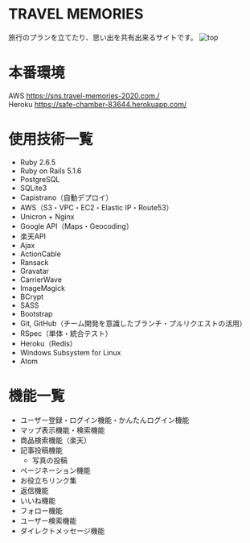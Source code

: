 # TRAVEL MEMORIES
旅行のプランを立てたり、思い出を共有出来るサイトです。
![top](https://user-images.githubusercontent.com/54243961/74304543-a5ccf400-4da0-11ea-95d9-e81030d58881.png)
# 本番環境
AWS  https://sns.travel-memories-2020.com./   
Heroku  https://safe-chamber-83644.herokuapp.com/
# 使用技術一覧
* Ruby 2.6.5
* Ruby on Rails 5.1.6
* PostgreSQL
* SQLite3
* Capistrano（自動デプロイ）
* AWS（S3・VPC・EC2・Elastic IP・Route53）
* Unicron + Nginx
* Google API（Maps・Geocoding）
* 楽天API
* Ajax
* ActionCable
* Ransack
* Gravatar
* CarrierWave
* ImageMagick
* BCrypt
* SASS
* Bootstrap
* Git, GitHub（チーム開発を意識したブランチ・プルリクエストの活用）
* RSpec（単体・統合テスト）
* Heroku（Redis）
* Windows Subsystem for Linux
* Atom

# 機能一覧
* ユーザー登録・ログイン機能・かんたんログイン機能
* マップ表示機能・検索機能
* 商品検索機能（楽天）
* 記事投稿機能
  * 写真の投稿
* ページネーション機能
* お役立ちリンク集
* 返信機能
* いいね機能
* フォロー機能
* ユーザー検索機能
* ダイレクトメッセージ機能
